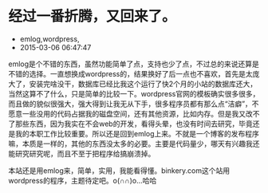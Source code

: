 # 经过一番折腾，又回来了。
- emlog,wordpress,
- 2015-03-06 06:47:47


emlog是个不错的东西，虽然功能简单了点，支持也少了点，不过总的来说还算是不错的选择。一直想换成wordpress的，结果换好了后一点也不喜欢，首先是太庞大了，安装完啥没干，数据库已经比我这个运行了快2个月的小站的数据库还大，当然这算不了什么，只是简单的比较一下。wordpress官网的模板确实很多很多，而且做的貌似很强大，强大得到让我无从下手，很多程序员都有那么点“洁癖”，不愿意一些没用的代码占据我的磁盘空间，还有其他资源，比如内存。但是我又改不了那些东西，因为我实在不会web的开发，看得头晕，也没有时间去研究，毕竟还是我的本职工作比较重要。所以还是回到emlog上来。不就是一个博客的发布程序嘛，本质是一样的，其他的东西没太多的必要。主要是代码量少，哪天有兴趣我还能研究研究呢，而且不至于把程序给搞崩溃掉。

本站还是用emlog来，简单，实用，我能看得懂。binkery.com这个站用wordpress的程序，主题待定吧。o(∩∩)o...哈哈

